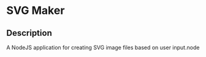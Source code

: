 # SVG Maker

## Description

A NodeJS application for creating SVG image files based on user input.node
